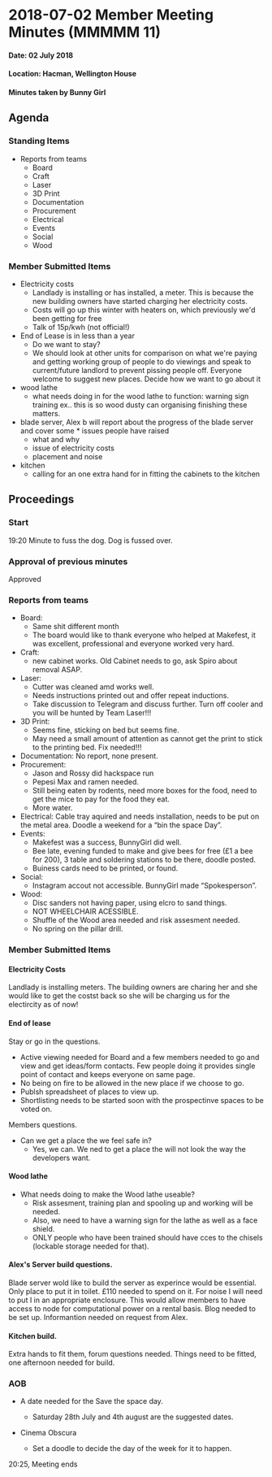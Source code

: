 # 2018-07-02 Member Meeting Minutes (MMMMM 11)

#### Date: 02 July 2018

#### Location: Hacman, Wellington House

#### Minutes taken by Bunny Girl

## Agenda

### Standing Items
* Reports from teams
  * Board
  * Craft
  * Laser
  * 3D Print
  * Documentation
  * Procurement
  * Electrical
  * Events
  * Social
  * Wood

### Member Submitted Items
* Electricity costs
  * Landlady is installing or has installed, a meter. This is because the new building owners have started charging her electricity costs.
  * Costs will go up this winter with heaters on, which previously we'd been getting for free
  * Talk of 15p/kwh (not official!)
* End of Lease is in less than a year
  * Do we want to stay?
  * We should look at other units for comparison on what we're paying and getting     working group of people to do viewings and speak to current/future landlord to prevent pissing people off. Everyone welcome to suggest new places.
Decide how we want to go about it
* wood lathe
  * what needs doing in for the wood lathe to function: warning sign training ex.. this is so wood dusty can organising finishing these matters.
* blade server, Alex b will report about the progress of the blade server and cover some   * issues people have raised
  * what and why
  * issue of electricity costs
  * placement and noise
* kitchen
  * calling for an one extra hand for in fitting the cabinets to the kitchen


## Proceedings
### Start
19:20
Minute to fuss the dog.
Dog is fussed over.

### Approval of previous minutes
Approved
### Reports from teams
* Board: 
  * Same shit different month 
  * The board would like to thank everyone who helped at Makefest, it was excellent, professional and everyone worked very hard. 
* Craft: 
  * new cabinet works. Old Cabinet needs to go, ask Spiro about removal ASAP. 
* Laser:
  * Cutter was cleaned amd works well. 
  * Needs instructions printed out and offer repeat inductions. 
  * Take discussion to Telegram and discuss further. Turn off cooler and you will be hunted by Team Laser!!!
* 3D Print:
  * Seems fine, sticking on bed but seems fine. 
  * May need a small amount of attention as cannot get the print to stick to the printing bed. Fix needed!!!
* Documentation: No report, none present.
* Procurement:
  * Jason and Rossy did hackspace run
  * Pepesi Max and ramen needed. 
  * Still being eaten by rodents, need more boxes for the food, need to get the mice to pay for the food they eat. 
  * More water.  
* Electrical: Cable tray aquired and needs installation, needs to be put on the metal area. Doodle a weekend for a “bin the space Day”. 
* Events:
  * Makefest was a success, BunnyGirl did well. 
  * Bee late, evening funded to make and give bees for free (£1 a bee for 200), 3 table and soldering stations to be there, doodle posted. 
  * Buiness cards need to be printed, or found.
* Social: 
  * Instagram accout not accessible. BunnyGirl made “Spokesperson”. 
* Wood: 
  * Disc sanders not having paper, using elcro to sand things. 
  * NOT WHEELCHAIR ACESSIBLE. 
  * Shuffle of the Wood area needed and risk assesment needed. 
  * No spring on the pillar drill. 
  

### Member Submitted Items
#### Electricity Costs

Landlady is installing meters. The building owners are charing her and she would like to get the costst back so she will be charging us for the electircity as of now!

#### End of lease
Stay or go in the questions. 
* Active viewing needed for Board and a few members needed to go and view and get ideas/form contacts. Few people doing it provides single point of contact and keeps everyone on same page.
* No being on fire to be allowed in the new place if we choose to go. 
* Publsh spreadsheet of places to view up. 
* Shortlisting needs to be started soon with the prospectinve spaces to be voted on. 

Members questions. 

* Can we get a place the we feel safe in?
  * Yes, we can. We ned to get a place the will not look the way the developers want. 

#### Wood lathe
* What needs doing to make the Wood lathe useable?
  * Risk assesment, training plan and spooling up and working will be needed. 
  * Also, we need to have a warning sign  for the lathe as well as a face shield. 
  * ONLY people who have been trained should have cces to the chisels (lockable storage needed for that). 

#### Alex's Server build questions. 
Blade server wold like to build the server as experince would be essential. Only place to put it in toilet. £110 needed to spend on it. For noise I will need to put I in an appropriate enclosure. This would allow members to have access to node for computational power on a rental basis. Blog needed to be set up. Informantion needed on request from Alex.
 
#### Kitchen build. 
Extra hands to fit them, forum questions needed. Things need to be fitted, one afternoon needed for  build. 



### AOB
* A date needed for the Save the space day. 
  * Saturday 28th July and 4th august  are the suggested dates. 

* Cinema Obscura
  * Set a doodle to decide the day of the week for it to happen.

20:25, Meeting ends
